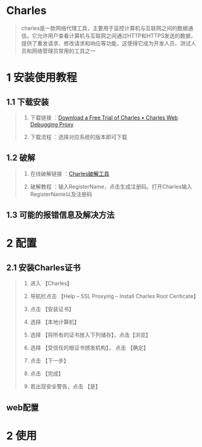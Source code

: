 # Charles

> charles是一款网络代理工具，主要用于监控计算机与互联网之间的数据通信。它允许用户查看计算机与互联网之间通过HTTP和HTTPS发送的数据，提供了重发请求、修改请求和响应等功能，这使得它成为开发人员、测试人员和网络管理员常用的工具之一

# 1 安装使用教程

## 1.1 下载安装

> 1. 下载链接 ：[Download a Free Trial of Charles • Charles Web Debugging Proxy](https://www.charlesproxy.com/latest-release/download.do)
> 
> 2. 下载流程  ：选择对应系统的版本即可下载

## 1.2 破解

> 1. 在线破解链接 ：[Charles破解工具](https://www.zzzmode.com/mytools/charles/)
> 
> 2. 破解教程 ：输入RegisterName，点击生成注册码。打开Charles输入RegisterName以及注册码

## 1.3 可能的报错信息及解决方法

# 2 配置

## 2.1 安装Charles证书

> 1. 进入 【Charles】
> 
> 2. 导航栏点击 【Help – SSL Proxying – Install Charles Root Ceriticate】
> 
> 3. 点击 【安装证书】
> 
> 4. 选择 【本地计算机】
> 
> 5. 选择 【将所有的证书放入下列储存】，点击【浏览】 
> 
> 6. 选择 【受信任的根证书颁发机构】， 点击 【确定】
> 
> 7. 点击 【下一步】
> 
> 8. 点击 【完成】
> 
> 9. 若出现安全警告，点击 【是】

## web配置

# 2 使用
